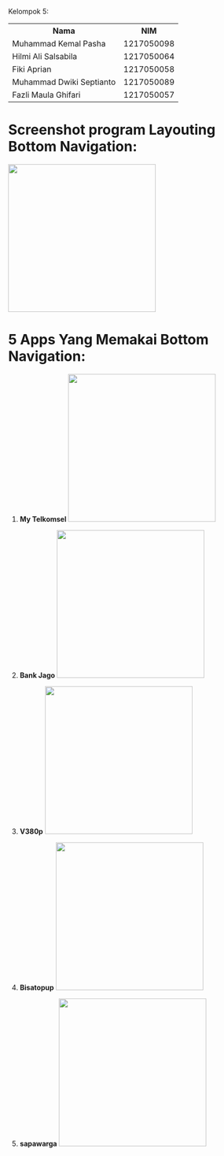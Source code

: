 Kelompok 5:
<table>
  <tr>
    <th>Nama</th>
    <th>NIM</th>
  </tr>
  <tr>
    <td>Muhammad Kemal Pasha</td>
    <td>1217050098</td>
  </tr>
  <tr>
    <td>Hilmi Ali Salsabila</td>
    <td>1217050064</td>
  </tr>
   <tr>
    <td>Fiki Aprian</td>
    <td>1217050058</td>
  </tr>
  <tr>
    <td>Muhammad Dwiki Septianto</td>
    <td>1217050089</td>
  </tr>
  <tr>
    <td>Fazli Maula Ghifari</td>
    <td>1217050057</td>
  </tr>
</table>

# Screenshot program Layouting Bottom Navigation:
   <img src="https://github.com/mkp-kemal/bottomNavigation/raw/main/ss_program.png" height="300">

# 5 Apps Yang Memakai Bottom Navigation:

1. **My Telkomsel**
   <img src="https://github.com/mkp-kemal/bottomNavigation/raw/main/Screenshot_20231012_095549.jpg" height="300">

2. **Bank Jago**
   <img src="https://github.com/mkp-kemal/bottomNavigation/raw/main/Screenshot_20231012_095602.jpg" height="300">

3. **V380p**
   <img src="https://github.com/mkp-kemal/bottomNavigation/raw/main/Screenshot_20231012_095631.jpg" height="300">

4. **Bisatopup**
   <img src="https://github.com/mkp-kemal/bottomNavigation/raw/main/Screenshot_20231012_095646.jpg" height="300">

5. **sapawarga**
   <img src="https://github.com/mkp-kemal/bottomNavigation/raw/main/Screenshot_20231012_095816.jpg" height="300">


